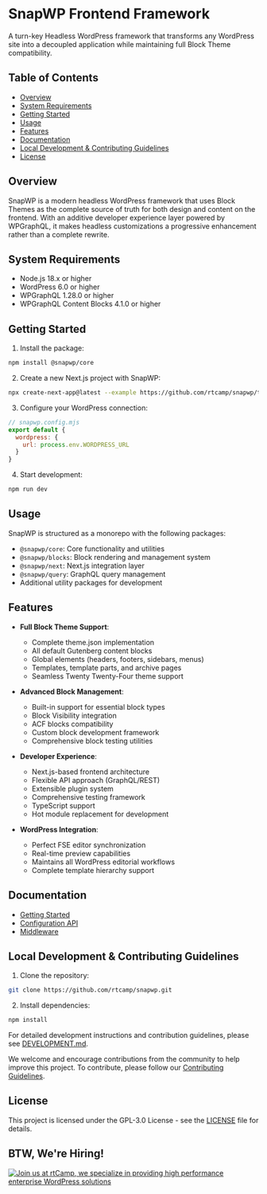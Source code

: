 # SnapWP Frontend Framework

A turn-key Headless WordPress framework that transforms any WordPress site into a decoupled application while maintaining full Block Theme compatibility.

## Table of Contents

- [Overview](#overview)
- [System Requirements](#system-requirements)
- [Getting Started](#getting-started)
- [Usage](#usage)
- [Features](#features)
- [Documentation](#documentation)
- [Local Development & Contributing Guidelines](#local-development--contributing-guidelines)
- [License](#license)

## Overview

SnapWP is a modern headless WordPress framework that uses Block Themes as the complete source of truth for both design and content on the frontend. With an additive developer experience layer powered by WPGraphQL, it makes headless customizations a progressive enhancement rather than a complete rewrite.

## System Requirements

- Node.js 18.x or higher
- WordPress 6.0 or higher
- WPGraphQL 1.28.0 or higher
- WPGraphQL Content Blocks 4.1.0 or higher

## Getting Started

1. Install the package:
```bash
npm install @snapwp/core
```

2. Create a new Next.js project with SnapWP:
```bash
npx create-next-app@latest --example https://github.com/rtcamp/snapwp/tree/main/examples/nextjs/starter my-snapwp-app
```

3. Configure your WordPress connection:
```javascript
// snapwp.config.mjs
export default {
  wordpress: {
    url: process.env.WORDPRESS_URL
  }
}
```

4. Start development:
```bash
npm run dev
```

## Usage

SnapWP is structured as a monorepo with the following packages:

- `@snapwp/core`: Core functionality and utilities
- `@snapwp/blocks`: Block rendering and management system
- `@snapwp/next`: Next.js integration layer
- `@snapwp/query`: GraphQL query management
- Additional utility packages for development

## Features

- **Full Block Theme Support**: 
  - Complete theme.json implementation
  - All default Gutenberg content blocks
  - Global elements (headers, footers, sidebars, menus)
  - Templates, template parts, and archive pages
  - Seamless Twenty Twenty-Four theme support

- **Advanced Block Management**:
  - Built-in support for essential block types
  - Block Visibility integration
  - ACF blocks compatibility
  - Custom block development framework
  - Comprehensive block testing utilities

- **Developer Experience**:
  - Next.js-based frontend architecture
  - Flexible API approach (GraphQL/REST)
  - Extensible plugin system
  - Comprehensive testing framework
  - TypeScript support
  - Hot module replacement for development

- **WordPress Integration**:
  - Perfect FSE editor synchronization
  - Real-time preview capabilities
  - Maintains all WordPress editorial workflows
  - Complete template hierarchy support

## Documentation

- [Getting Started](docs/getting-started.md)
- [Configuration API](docs/config-api.md)
- [Middleware](docs/middleware.md)

## Local Development & Contributing Guidelines

1. Clone the repository:
```bash
git clone https://github.com/rtcamp/snapwp.git
```

2. Install dependencies:
```bash
npm install
```

For detailed development instructions and contribution guidelines, please see [DEVELOPMENT.md](DEVELOPMENT.md).

We welcome and encourage contributions from the community to help improve this project. To contribute, please follow our [Contributing Guidelines](CONTRIBUTING.md).

## License

This project is licensed under the GPL-3.0 License - see the [LICENSE](LICENSE) file for details.

## BTW, We're Hiring!

<a href="https://rtcamp.com/"><img src="https://rtcamp.com/wp-content/uploads/sites/2/2019/04/github-banner@2x.png" alt="Join us at rtCamp, we specialize in providing high performance enterprise WordPress solutions"></a>